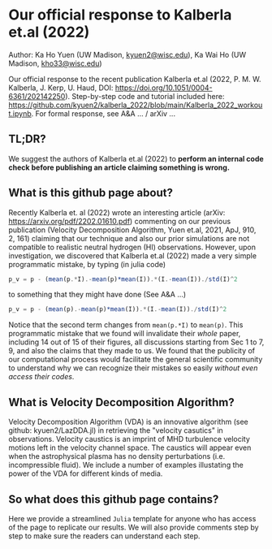 # Our official response to Kalberla et.al (2022)

Author: Ka Ho Yuen (UW Madison, kyuen2@wisc.edu), Ka Wai Ho (UW Madison, kho33@wisc.edu)

Our official response to the recent publication Kalberla et.al (2022, P. M. W. Kalberla, J. Kerp, U. Haud, DOI: https://doi.org/10.1051/0004-6361/202142250). Step-by-step code and tutorial included here: https://github.com/kyuen2/kalberla_2022/blob/main/Kalberla_2022_workout.ipynb.  For formal response, see A&A ... / arXiv ...

## TL;DR? 

We suggest the authors of Kalberla et.al (2022) to **perform an internal code check before publishing an article claiming something is wrong.**

## What is this github page about?

Recently Kalberla et. al (2022) wrote an interesting article (arXiv: https://arxiv.org/pdf/2202.01610.pdf) commenting on our previous publication (Velocity Decomposition Algorithm, Yuen et.al, 2021, ApJ, 910, 2, 161) claiming that our technique and also our prior simulations are not compatible to realistic neutral hydrogen (HI) observations. However, upon investigation, we discovered that Kalberla et.al (2022) made a very simple programmatic mistake, by typing (in julia code)
```julia
p_v = p - (mean(p.*I).-mean(p)*mean(I)).*(I.-mean(I))./std(I)^2
```

to something that they might have done (See A&A ...)
```julia
p_v = p - (mean(p).-mean(p)*mean(I)).*(I.-mean(I))./std(I)^2
```

Notice that the second term changes from `mean(p.*I)` to `mean(p)`. This programmatic mistake that we found will invalidate their _whole_ paper, including 14 out of 15 of their figures, all discussions starting from Sec 1 to 7, 9, and also the claims that they made to us. We found that the publicity of our computational process would facilitate the general scientific community to understand why we can recognize their mistakes so easily _without even access their codes_.

## What is Velocity Decomposition Algorithm?

Velocity Decomposition Algorithm (VDA) is an innovative algorithm (see github: kyuen2/LazDDA.jl) in retrieving the "velocity casutics" in observations. Velocity caustics is an imprint of MHD turbulence velocity motions left in the velocity channel space. The caustics will appear even when the astrophysical plasma has no density perturbations (i.e. incompressible fluid). We include a number of examples illustating the power of the VDA for different kinds of media.

## So what does this github page contains?

Here we provide a streamlined `Julia` template for anyone who has access of the page to replicate our results. We will also provide comments step by step to make sure the readers can understand each step.

